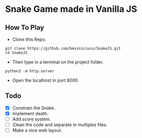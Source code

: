# Snake Game made in Vanilla JS
## How To Play
* Clone this Repo.
```
git clone https://github.com/bmviniciuss/SnakeJS.git
cd SnakeJS
```
* Then type in a terminal on the project folder.
```
python3 -m http.server
```
* Open the localhost in port 8000

## Todo
- [X] Constrain the Snake.
- [X] Implement death.
- [ ] Add score system.
- [ ] Clean the code and separate in multiples files.
- [ ] Make a nice web layout.
